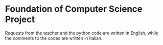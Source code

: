 # Foundation of Computer Science Project
Requests from the teacher and the python code are written in English, while the comments to the codes are written in Italian.
